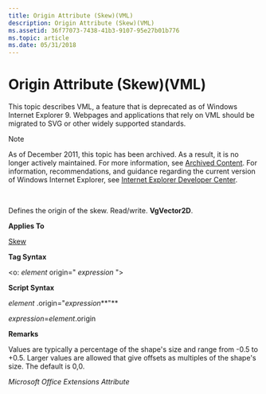 ```yaml
---
title: Origin Attribute (Skew)(VML)
description: Origin Attribute (Skew)(VML)
ms.assetid: 36f77073-7438-41b3-9107-95e27b01b776
ms.topic: article
ms.date: 05/31/2018
---
```


# Origin Attribute (Skew)(VML)

This topic describes VML, a feature that is deprecated as of Windows Internet Explorer 9. Webpages and applications that rely on VML should be migrated to SVG or other widely supported standards.

> [!Note]  
> As of December 2011, this topic has been archived. As a result, it is no longer actively maintained. For more information, see [Archived Content](https://docs.microsoft.com/previous-versions/windows/internet-explorer/ie-developer/). For information, recommendations, and guidance regarding the current version of Windows Internet Explorer, see [Internet Explorer Developer Center](https://msdn.microsoft.com/ie/).

 

Defines the origin of the skew. Read/write. **VgVector2D**.

**Applies To**

[Skew](msdn-online-vml-skew-element.md)

**Tag Syntax**

<o: *element* origin=" *expression* ">

**Script Syntax**

*element* .origin="*expression***"**

*expression*=*element*.origin

**Remarks**

Values are typically a percentage of the shape's size and range from -0.5 to +0.5. Larger values are allowed that give offsets as multiples of the shape's size. The default is 0,0.

*Microsoft Office Extensions Attribute*

 

 




